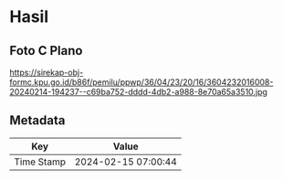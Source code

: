 # Hasil

## Foto C Plano

https://sirekap-obj-formc.kpu.go.id/b86f/pemilu/ppwp/36/04/23/20/16/3604232016008-20240214-194237--c69ba752-dddd-4db2-a988-8e70a65a3510.jpg


## Metadata

| Key        | Value               |
| ---------- | ------------------- |
| Time Stamp | 2024-02-15 07:00:44 |



